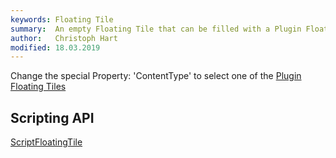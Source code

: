 ```yaml
---
keywords: Floating Tile
summary:  An empty Floating Tile that can be filled with a Plugin Floating Tile element.  
author:   Christoph Hart
modified: 18.03.2019
---
```

Change the special Property: 'ContentType' to select one of the [Plugin Floating Tiles](/ui-components/floating-tiles/plugin)


## Scripting API
[ScriptFloatingTile](/scripting/scripting-api/scriptfloatingtile)